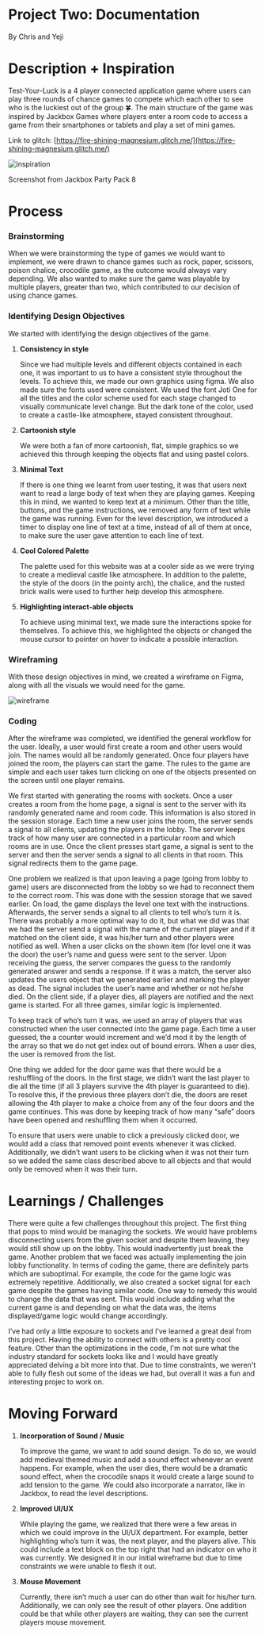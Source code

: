 # Project Two: Documentation

By Chris and Yeji

# **Description + Inspiration**

Test-Your-Luck is a 4 player connected application game where users can play three rounds of chance games to compete which each other to see who is the luckiest out of the group 🍀. The main structure of the game was inspired by Jackbox Games where players enter a room code to access a game from their smartphones or tablets and play a set of mini games.

Link to glitch: [https://fire-shining-magnesium.glitch.me/](https://fire-shining-magnesium.glitch.me/)


![inspiration](example.png)

Screenshot from Jackbox Party Pack 8

# Process

### Brainstorming

When we were brainstorming the type of games we would want to implement, we were drawn to chance games such as rock, paper, scissors, poison chalice, crocodile game, as the outcome would always vary depending. We also wanted to make sure the game was playable by multiple players, greater than two, which contributed to our decision of using chance games.

### Identifying Design Objectives

We started with identifying the design objectives of the game.

1. **Consistency in style**
    
    Since we had multiple levels and different objects contained in each one, it was important to us to have a consistent style throughout the levels. To achieve this, we made our own graphics using figma. We also made sure the fonts used were consistent. We used the font Joti One for all the titles and the color scheme used for each stage changed to visually communicate level change. But the dark tone of the color, used to create a castle-like atmosphere, stayed consistent throughout. 
    

1. **Cartoonish style**
    
    We were both a fan of more cartoonish, flat, simple graphics so we achieved this through keeping the objects flat and using pastel colors. 
    

1. **Minimal Text**
    
    If there is one thing we learnt from user testing, it was that users next want to read a large body of text when they are playing games. Keeping this in mind, we wanted to keep text at a minimum. Other than the title, buttons, and the game instructions, we removed any form of text while the game was running. Even for the level description, we introduced a timer to display one line of text at a time, instead of all of them at once, to make sure the user gave attention to each line of text. 
    
2. **Cool Colored Palette**
    
    The palette used for this website was at a cooler side as we were trying to create a medieval castle like atmosphere. In addition to the palette, the style of the doors (in the pointy arch), the chalice, and the rusted brick walls were used to further help develop this atmosphere.
    
3. **Highlighting interact-able objects**
    
    To achieve using minimal text, we made sure the interactions spoke for themselves. To achieve this, we highlighted the objects or changed the mouse cursor to pointer on hover to indicate a possible interaction. 
    

### Wireframing

With these design objectives in mind, we created a wireframe on Figma, along with all the visuals we would need for the game.

![wireframe](wireframe.png)

### Coding

After the wireframe was completed, we identified the general workflow for the user. Ideally, a user would first create a room and other users would join. The names would all be randomly generated. Once four players have joined the room, the players can start the game. The rules to the game are simple and each user takes turn clicking on one of the objects presented on the screen until one player remains.  

We first started with generating the rooms with sockets. Once a user creates a room from the home page, a signal is sent to the server with its randomly generated name and room code. This information is also stored in the session storage. Each time a new user joins the room, the server sends a signal to all clients, updating the players in the lobby. The server keeps track of how many user are connected in a particular room and which rooms are in use. Once the client presses start game, a signal is sent to the server and then the server sends a signal to all clients in that room. This signal redirects them to the game page. 

One problem we realized is that upon leaving a page (going from lobby to game) users are disconnected from the lobby so we had to reconnect them to the correct room. This was done with the session storage that we saved earlier. On load, the game displays the level one text with the instructions. Afterwards, the server sends a signal to all clients to tell who’s turn it is. There was probably a more optimal way to do it, but what we did was that we had the server send a signal with the name of the current player and if it matched on the client side, it was his/her turn and other players were notified as well. When a user clicks on the shown item (for level one it was the door) the user’s name and guess were sent to the server. Upon receiving the guess, the server compares the guess to the randomly generated answer and sends a response. If it was a match, the server also updates the users object that we generated earlier and marking the player as dead. The signal includes the user’s name and whether or not he/she died. On the client side, if a player dies, all players are notified and the next game is started.  For all three games, similar logic is implemented. 

To keep track of who’s turn it was, we used an array of players that was constructed when the user connected into the game page. Each time a user guessed, the a counter would increment and we’d mod it by the length of the array so that we do not get index out of bound errors. When a user dies, the user is removed from the list. 

One thing we added for the door game was that there would be a reshuffling of the doors. In the first stage, we didn’t want the last player to die all the time (if all 3 players survive the 4th player is guaranteed to die). To resolve this, if the previous three players don’t die, the doors are reset allowing the 4th player to make a choice from any of the four doors and the game continues. This was done by keeping track of how many “safe” doors have been opened and reshuffling them when it occurred. 

To ensure that users were unable to click a previously clicked door, we would add a class that removed point events whenever it was clicked. Additionally, we didn’t want users to be clicking when it was not their turn so we added the same class described above to all objects and that would only be removed when it was their turn. 

# Learnings / Challenges

There were quite a few challenges throughout this project. The first thing that pops to mind would be managing the sockets. We would have problems disconnecting users from the given socket and despite them leaving, they would still show up on the lobby. This would inadvertently just break the game. Another problem that we faced was actually implementing the join lobby functionality. In terms of coding the game, there are definitely parts which are suboptimal. For example, the code for the game logic was extremely repetitive. Additionally, we also created a socket signal for each game despite the games having similar code. One way to remedy this would to change the data that was sent. This would include adding what the current game is and depending on what the data was, the items displayed/game logic would change accordingly. 

I’ve had only a little exposure to sockets and I’ve learned a great deal from this project. Having the ability to connect with others is a pretty cool feature. Other than the optimizations in the code, I'm not sure what the industry standard for sockets looks like and I would have greatly appreciated delving a bit more into that. Due to time constraints, we weren't able to fully flesh out some of the ideas we had, but overall it was a fun and interesting projec to work on. 


# Moving Forward

1. **Incorporation of Sound / Music**
    
    To improve the game, we want to add sound design. To do so, we would add medieval themed music and add a sound effect whenever an event happens. For example, when the user dies, there would be a dramatic sound effect, when the crocodile snaps it would create a large sound to add tension to the game. We could also incorporate a narrator, like in Jackbox, to read the level descriptions.
    
2. **Improved UI/UX**

	While playing the game, we realized that there were a few areas in which we could improve in the UI/UX department. For example, better highlighting who’s turn it was, the next player, and the players alive. This could include a text block on the top right that had an indicator on who it was currently. We designed it in our initial wireframe but due to time constraints we were unable to flesh it out. 

3. **Mouse Movement**
	
	Currently, there isn’t much a user can do other than wait for his/her turn. Additionally, we can only see the result of other players. One addition could be that while other players are waiting, they can see the current players mouse movement.